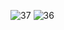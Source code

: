 ![37](https://github.com/user-attachments/assets/c154bae0-8170-4c88-94a9-1975499b59c4)
![36](https://github.com/user-attachments/assets/ad9c3365-617e-4825-b324-71ba677558c3)
